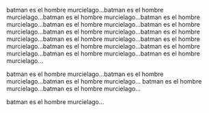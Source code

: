 batman es el hombre murcielago...batman es el hombre murcielago...batman es el hombre murcielago...batman es el hombre murcielago...batman es el hombre murcielago...batman es el hombre murcielago...batman es el hombre murcielago...batman es el hombre murcielago...batman es el hombre murcielago...batman es el hombre murcielago...batman es el hombre murcielago...batman es el hombre murcielago...batman es el hombre murcielago...batman es el hombre murcielago...

batman es el hombre murcielago...batman es el hombre murcielago...batman es el hombre murcielago...
batman es el hombre murcielago...batman es el hombre murcielago...


batman es el hombre murcielago...
